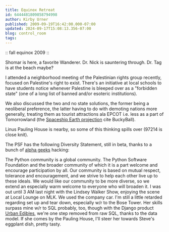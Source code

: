 ```yaml
---
title: Equinox Retreat
id: 6444481809858794998
author: Kirby Urner
published: 2009-09-19T16:42:00.000-07:00
updated: 2024-09-17T15:08:13.356-07:00
blog: control_room
tags: 
---
```


[](https://www.flickr.com/photos/kirbyurner/albums/72157622422453330)

:: fall equinox 2009 ::

Shomar is here, a favorite Wanderer. Dr. Nick is sauntering through. Dr. Tag is at the beach maybe?

I attended a neighborhood meeting of the Palestinian rights group recently, focused on Palestine's right to exist. There's an initiative at local schools to have students notice whenever Palestine is bleeped over as a "forbidden state" (one of a long list of banned and/or esoteric institutions).

We also discussed the two and no state solutions, the former being a neoliberal preference, the latter having to do with demoting nations more generally, treating them as tourist attractions ala EPCOT i.e. less as a part of Tomorrowland (the [Spaceship Earth projection](http://controlroom.blogspot.com/2009/02/flash-forward.html) cite BuckyBall).

Linus Pauling House is nearby, so some of this thinking spills over (97214 is close knit).

The PSF has the following Diversity Statement, still in beta, thanks to a bunch of [alpha geeks](http://controlroom.blogspot.com/2007/09/barcamp-alpha.html) hacking:

The Python community is a global community. The Python Software Foundation and the broader community of which it is a part welcome and encourage participation by all. Our community is based on mutual respect, tolerance and encouragement, and we strive to help each other live up to these ideals. We would like our community to be more diverse, so we extend an especially warm welcome to everyone who will broaden it.
I was out until 3 AM last night with the Lindsey Walker Show, enjoying the scene at Local Lounge on MLK. We used the company car. I'm still a little retarded regarding set up and tear down, especially w/r to the Bose Tower. Her skills surpass mine w/r to SQL probably, too, though with the Django product [Urban Edibles](http://controlroom.blogspot.com/2009/08/urban-edibles.html), we're one step removed from raw SQL, thanks to the data model. If she comes by the Pauling House, I'll steer her towards Steve's eggplant dish, pretty tasty.